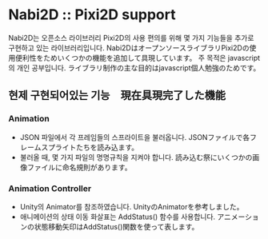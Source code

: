 # Nabi2D :: Pixi2D support

Nabi2D는 오픈소스 라이브러리 Pixi2D의 사용 편의를 위해 몇 가지 기능들을 추가로 구현하고 있는 라이브러리입니다.
Nabi2DはオープンソースライブラリPixi2Dの使用便利性をためいくつかの機能を追加して具現しています。
주 목적은 javascript의 개인 공부입니다.
ライブラリ制作の主な目的はjavascript個人勉強のためです。


## 현제 구현되어있는 기능　現在具現完了した機能
### Animation
* JSON 파일에서 각 프레임들의 스프라이트을 불러옵니다.  JSONファイルで各フレームスプライトたちを読み込ます。
* 불러올 때, 몇 가지 파일의 명명규칙을 지켜야 합니다.  読み込む祭にいくつかの画像ファイルに命名規則があります。

### Animation Controller
* Unity의 Animator를 참조하였습니다.  UnityのAnimatorを参考しました。
* 애니메이션의 상태 이동 화살표는 AddStatus() 함수를 사용합니다.  アニメーションの状態移動矢印はAddStatus()関数を使って表します。
